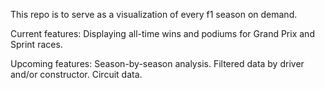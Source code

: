 This repo is to serve as a visualization of every f1 season on demand. 

Current features: Displaying all-time wins and podiums for Grand Prix and Sprint races.

Upcoming features: Season-by-season analysis. Filtered data by driver and/or constructor. Circuit data.